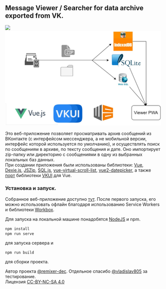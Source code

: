 ## Message Viewer / Searcher for data archive exported from VK.

![](demo.gif)  
![](diagram.jpg)

Это веб-приложение позволяет просматривать архив сообщений из ВКонтакте (с интерфейсом мессенджера, а не мобильной версии, интерфейс которой используется по умолчанию), и осуществлять поиск по сообщениям в архиве, по тексту сообщения и дате. Оно импортирует zip-папку или директорию с сообщениями в одну из выбранных локальных баз данных.  
При создании приложения были использованы библиотеки: [Vue](https://github.com/vuejs/vue), [Dexie.js](https://github.com/dfahlander/Dexie.js), [JSZip](https://github.com/Stuk/jszip), [SQL.js](https://github.com/sql-js/sql.js), [vue-virtual-scroll-list](https://github.com/tangbc/vue-virtual-scroll-list), [vue2-datepicker](https://github.com/mengxiong10/vue2-datepicker), а также [порт](https://github.com/Urapywka/vkui) библиотеки [VKUI](https://github.com/VKCOM/VKUI) для Vue.  
  
### Установка и запуск.
Собранное веб-приложение доступно [тут](https://remixer-dec.github.io/vk-export-msg-searcher). После первого запуска, его можно использовать офлайн благодаря использованию Service Workers и библиотеки [Workbox](https://developers.google.com/web/tools/workbox/).  

Для запуска на локальной машине понадобятся [NodeJS](https://nodejs.org/en/) и npm.  
```
npm install  
npm run serve
```
для запуска сервера и 
```
npm run build
```
для сборки проекта.
  
Автор проекта [@remixer-dec](https://github.com/remixer-dec/). Отдельное спасибо [@vladislav805](https://github.com/vladislav805) за тестирование.  
Лицензия [CC-BY-NC-SA 4.0](https://creativecommons.org/licenses/by-nc-sa/4.0/deed.ru)
